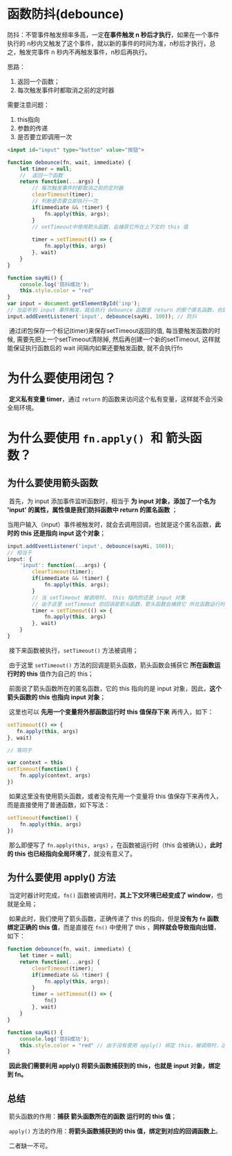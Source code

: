 #  函数防抖(debounce)

防抖：不管事件触发频率多高，一定**在事件触发 n 秒后才执行**，如果在一个事件执行的 n秒内又触发了这个事件，就以新的事件的时间为准，n秒后才执行，总之，触发完事件 n 秒内不再触发事件，n秒后再执行。

思路：

1. 返回一个函数；
2. 每次触发事件时都取消之前的定时器

需要注意问题：

1. this指向
2. 参数的传递
3. 是否要立即调用一次

```html
<input id="input" type="button" value="按钮">
```

```js
function debounce(fn, wait, immediate) {
    let timer = null;
    //  返回一个函数
    return function(...args) {
        // 每次触发事件时都取消之前的定时器
        clearTimeout(timer);
        // 判断是否要立即执行一次
        if(immediate && !timer) {
            fn.apply(this, args);
        }
        // setTimeout中使用箭头函数，会捕获它所在上下文的 this 值
		
        timer = setTimeout(() => {
            fn.apply(this, args)
        }, wait)
    }
}

function sayHi() {
    console.log('防抖成功');
    this.style.color = "red"
}
var input = document.getElementById('inp');
// 当监听到 input 事件触发，就会执行 debounce 函数里 return 的那个匿名函数，也就是我们的防抖函数
input.addEventListener('input', debounce(sayHi, 100)); // 防抖
```

​	通过闭包保存一个标记(timer)来保存setTimeout返回的值, 每当要触发函数的时候, 需要先把上一个setTimeout清除掉, 然后再创建一个新的setTimeout, 这样就能保证执行函数后的 wait 间隔内如果还要触发函数, 就不会执行fn

# 为什么要使用闭包？

​	**定义私有变量 timer**，通过 `return` 的函数来访问这个私有变量，这样就不会污染全局环境。

# 为什么要使用 `fn.apply() `和 箭头函数？

## 为什么要使用箭头函数

​	首先，为 input 添加事件监听函数时，相当于 **为 input 对象，添加了一个名为 'input' 的属性，属性值是我们防抖函数中 return 的匿名函数** ；

​	当用户输入（input）事件被触发时，就会去调用回调，也就是这个匿名函数，**此时的 this 还是指向 input 这个对象**；

```js
input.addEventListener('input', debounce(sayHi, 100));
// 相当于
input: {
    'input': function(...args) {
        clearTimeout(timer);
        if(immediate && !timer) {
            fn.apply(this, args);
        }
        // 当 setTimeout 被调用时， this 指向的还是 input 对象
        // 由于这里 setTimeout 的回调是箭头函数，箭头函数会捕获它 所在函数运行时的 this 值作为自己的 this，也就是 input 对象
        timer = setTimeout(() => {
            fn.apply(this, args)
        }, wait)
    }
}
```

​	接下来函数被执行，`setTimeout()` 方法被调用；

​	由于这里 `setTimeout()` 方法的回调是箭头函数，箭头函数会捕获它 **所在函数运行时的 this** 值作为自己的 this；

​	前面说了箭头函数所在的匿名函数，它的 this 指向的是 input 对象，因此，**这个箭头函数的 this 也指向 input 对象**；

​	这里也可以 **先用一个变量将外部函数运行时 this 值保存下来** 再传入，如下：

```js
setTimeout(() => {
   fn.apply(this, args)
}, wait)

// 等同于

var context = this
setTimeout(function() {
    fn.apply(context, args)
})
```

​	如果这里没有使用箭头函数，或者没有先用一个变量将 this 值保存下来再传入，而是直接使用了普通函数，如下写法：

```js
setTimeout(function() {
    fn.apply(this, args)
})
```

​	那么即便写了 `fn.apply(this, args)` ，在函数被运行时（this 会被确认），**此时的 this 也已经指向全局环境了**，就没有意义了。

## 为什么要使用 apply() 方法

​	当定时器计时完成，`fn()` 函数被调用时，**其上下文环境已经变成了 window**，也就是全局；

​	如果此时，我们使用了箭头函数，正确传递了 this 的指向，但是**没有为 `fn` 函数绑定正确的 this 值**，而是直接在 `fn()` 中使用了 this ，**同样就会导致指向出错**，如下：

```js
function debounce(fn, wait, immediate) {
    let timer = null;
    return function(...args) {
        clearTimeout(timer);
        if(immediate && !timer) {
            fn.apply(this, args);
        }
        timer = setTimeout(() => {
            fn()
        }, wait)
    }
}

function sayHi() {
    console.log('防抖成功');
    this.style.color = "red" // 由于没有使用 apply() 绑定 this，被调用时，这里的 this 指向全局
}
```



​	**因此我们需要利用 apply() 将箭头函数捕获到的 this，也就是 input 对象，绑定到 fn。**

## 总结

​	箭头函数的作用：**捕获 箭头函数所在的函数 运行时的 this 值**；

​	`apply()` 方法的作用：**将箭头函数捕获到的 this 值，绑定到对应的回调函数上**。

​	二者缺一不可。

